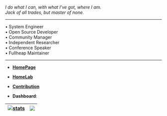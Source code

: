 _I do what I can, with what I've got, where I am._  
_Jack of all trades, but master of none._


---

• System Engineer  
• Open Source Developer  
• Community Manager  
• Independent Researcher  
• Conference Speaker  
• Fullheap Maintainer  

---


- [**HomePage**](https://ia.github.io)

- [**HomeLab**](https://h0melab.github.io)

- [**Contribution**](https://github.com/pulls?q=is%3Apr+author%3Aia+archived%3Afalse)

- **Dashboard**:

| <a href="https://github.com/search?q=author%3Aia&type=commits&s=committer-date&o=desc"><img align="center" src="https://github-readme-stats.vercel.app/api?username=ia&show_icons=true&count_private=false&include_all_commits=true&theme=default&hide_border=true&show=reviews,discussions_started,discussions_answered,prs_merged,prs_merged_percentage" alt="stats" /></a> | <a href="https://github.com/ia?tab=repositories&type=source"><img align="center" src="https://github-readme-stats.vercel.app/api/top-langs/?username=ia&langs_count=20&layout=compact&theme=default&hide_border=true" /></a> |
| ------------- | ------------- |

